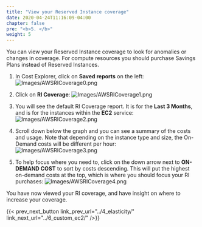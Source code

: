```yaml
---
title: "View your Reserved Instance coverage"
date: 2020-04-24T11:16:09-04:00
chapter: false
pre: "<b>5. </b>"
weight: 5
---
```


You can view your Reserved Instance coverage to look for anomalies or changes in coverage. For compute resources you should purchase Savings Plans instead of Reserved Instances. 

1. In Cost Explorer, click on **Saved reports** on the left:
![Images/AWSRICoverage0.png](/Cost/100_5_Cost_Visualization/Images/AWSRICoverage0.png)

2. Click on **RI Coverage**:
![Images/AWSRICoverage1.png](/Cost/100_5_Cost_Visualization/Images/AWSRICoverage1.png)

3. You will see the default RI Coverage report. It is for the **Last 3 Months**, and is for the instances within the **EC2** service:
![Images/AWSRICoverage2.png](/Cost/100_5_Cost_Visualization/Images/AWSRICoverage2.png)

4. Scroll down below the graph and you can see a summary of the costs and usage. Note that depending on the instance type and size, the On-Demand costs will be different per hour:
![Images/AWSRICoverage3.png](/Cost/100_5_Cost_Visualization/Images/AWSRICoverage3.png)

5. To help focus where you need to, click on the down arrow next to **ON-DEMAND COST** to sort by costs descending. This will put the highest on-demand costs at the top, which is where you should focus your RI purchases:
![Images/AWSRICoverage4.png](/Cost/100_5_Cost_Visualization/Images/AWSRICoverage4.png)


You have now viewed your RI coverage, and have insight on where to increase your coverage.  

{{< prev_next_button link_prev_url="../4_elasticity/" link_next_url="../6_custom_ec2/" />}}